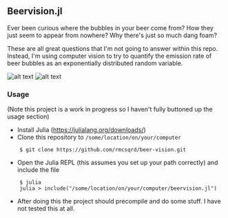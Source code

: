 ## Beervision.jl
Ever been curious where the bubbles in your beer come from? How they just seem to appear from nowhere? Why there's just so much dang foam?  

 These are all great questions that I'm not going to answer within this repo. Instead, I'm using computer vision to try to quantify the emission rate of beer bubbles as an exponentially distributed random variable. 

![alt text](https://github.com/rmcsqrd/beer-vision/raw/master/data/output/bubbles1.mp4vanity.gif"Bubbles")
![alt text](https://github.com/rmcsqrd/beer-vision/raw/master/data/output/plots/plot.png"Bubbles")

### Usage
(Note this project is a work in progress so I haven't fully buttoned up the usage section)
- Install Julia (https://julialang.org/downloads/)
- Clone this repository to `/some/location/on/your/computer`
```
    $ git clone https://github.com/rmcsqrd/beer-vision.git
```
- Open the Julia REPL (this assumes you set up your path correctly) and include the file
```
    $ julia
    julia > include("/some/location/on/your/computer/beervision.jl")
```
- After doing this the project should precompile and do some stuff. I have not tested this at all. 


